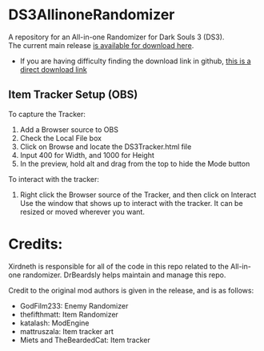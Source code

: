 # DS3AllinoneRandomizer
A repository for an All-in-one Randomizer for Dark Souls 3 (DS3).  
The current main release [is available for download
here](DarkSouls3AllinOneRandomizer-v.0.3.3.0.zip).
- If you are having difficulty finding the download link in github,
  [this is a direct download link](https://github.com/drbeardsly/DS3AllinoneRandomizer/raw/master/DarkSouls3AllinOneRandomizer-v.0.3.3.0.zip)

## Item Tracker Setup (OBS)
To capture the Tracker:
1) Add a Browser source to OBS
2) Check the Local File box
3) Click on Browse and locate the DS3Tracker.html file
4) Input 400 for Width, and 1000 for Height
5) In the preview, hold alt and drag from the top to hide the Mode button

To interact with the tracker:
1) Right click the Browser source of the Tracker, and then click on Interact
   Use the window that shows up to interact with the tracker. It can be resized or moved wherever you want.


# Credits:

Xirdneth is responsible for all of the code in this repo related to the
All-in-one randomizer.  DrBeardsly helps maintain and manage this repo.

Credit to the original mod authors is given in the release, and is as
follows:

- GodFilm233: Enemy Randomizer
- thefifthmatt: Item Randomizer
- katalash: ModEngine
- mattruszala: Item tracker art
- Miets and TheBeardedCat: Item tracker
